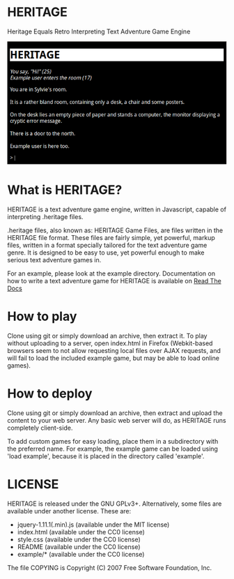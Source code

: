 HERITAGE
========

Heritage Equals Retro Interpreting Text Adventure Game Engine

![screenshot](/screenshot.png)

What is HERITAGE?
=================

HERITAGE is a text adventure game engine, written in Javascript, capable of
interpreting .heritage files.

.heritage files, also known as: HERITAGE Game Files, are files written in the
HERITAGE file format. These files are fairly simple, yet powerful, markup
files, written in a format specially tailored for the text adventure game
genre. It is designed to be easy to use, yet powerful enough to make serious
text adventure games in.

For an example, please look at the example directory. Documentation on how to
write a text adventure game for HERITAGE is available on
[Read The Docs](http://heritage.readthedocs.org/en/latest/)

How to play
===========

Clone using git or simply download an archive, then extract it. To play without
uploading to a server, open index.html in Firefox (Webkit-based browsers seem
to not allow requesting local files over AJAX requests, and will fail to load
the included example game, but may be able to load online games).

How to deploy
=============

Clone using git or simply download an archive, then extract and upload the content
to your web server. Any basic web server will do, as HERITAGE runs completely
client-side.

To add custom games for easy loading, place them in a subdirectory with the
preferred name. For example, the example game can be loaded using
'load example', because it is placed in the directory called 'example'.

LICENSE
=======

HERITAGE is released under the GNU GPLv3+. Alternatively, some files are
available under another license. These are:
- jquery-1.11.1(.min).js (available under the MIT license)
- index.html (available under the CC0 license)
- style.css (available under the CC0 license)
- README (available under the CC0 license)
- example/* (available under the CC0 license)

The file COPYING is Copyright (C) 2007 Free Software Foundation, Inc.
